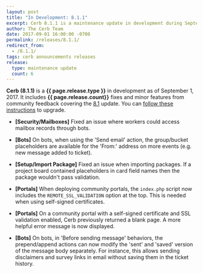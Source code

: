```yaml
---
layout: post
title: "In Development: 8.1.1"
excerpt: Cerb 8.1.1 is a maintenance update in development during September 2017 with 6 minor features and fixes from community feedback.
author: The Cerb Team
date: 2017-09-01 16:00:00 -0700
permalink: /releases/8.1.1/
redirect_from:
  - /8.1.1/
tags: cerb announcements releases
release:
  type: maintenance update
  count: 6
---
```


**Cerb (8.1.1)** is a **{{ page.release.type }}** in development as of September 1, 2017. It includes **{{ page.release.count}}** fixes and minor features from community feedback covering the [8.1](/releases/8.0/) update.  You can [follow these instructions](/docs/upgrading/) to upgrade.

* **[Security/Mailboxes]** Fixed an issue where workers could access mailbox records through bots.

* **[Bots]** On bots, when using the 'Send email' action, the group/bucket placeholders are available for the 'From:' address on more events (e.g. new message added to ticket).

* **[Setup/Import Package]** Fixed an issue when importing packages. If a project board contained placeholders in card field names then the package wouldn't pass validation.

* **[Portals]** When deploying community portals, the `index.php` script now includes the `REMOTE_SSL_VALIDATION` option at the top. This is needed when using self-signed certificates.

* **[Portals]** On a community portal with a self-signed certificate and SSL validation enabled, Cerb previously returned a blank page. A more helpful error message is now displayed.

* **[Bots]** On bots, in 'Before sending message' behaviors, the prepend/append actions can now modify the 'sent' and 'saved' version of the message body separately. For instance, this allows sending disclaimers and survey links in email without saving them in the ticket history.
